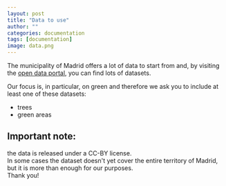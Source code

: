 ```yaml
---
layout: post
title: "Data to use"
author: ""
categories: documentation
tags: [documentation]
image: data.png
---
```


The municipality of Madrid offers a lot of data to start from and, by visiting the [open data portal](https://datos.madrid.es/portal/site/egob/), you can find lots of datasets.

Our focus is, in particular, on green and therefore we ask you to include at least one of these datasets:
* trees
* green areas


## Important note:
the data is released under a CC-BY license.<br/>
In some cases the dataset doesn't yet cover the entire territory of Madrid, but it is more than enough for our purposes.
<br/>
Thank you!
